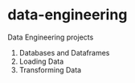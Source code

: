 # data-engineering
Data Engineering projects
1. Databases and Dataframes 
2. Loading Data
3. Transforming Data
